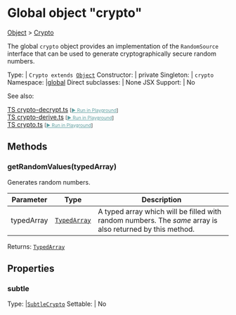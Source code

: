 ---
---
# Global object "crypto"

<a href="https://developer.mozilla.org/en-US/docs/Web/JavaScript/Reference/Global_Objects/Object" title="View &quot;Object&quot; on MDN">Object</a> > <a href="#" >Crypto</a>

The global `crypto` object provides an implementation of the `RandomSource` interface that can be used to generate cryptographically secure random numbers.


Type: | <code style="white-space: nowrap">Crypto extends <a href="https://developer.mozilla.org/en-US/docs/Web/JavaScript/Reference/Global_Objects/Object" title="View &quot;Object&quot; on MDN">Object</a></code>
Constructor: | private
Singleton: | `crypto`
Namespace: |<a href="../modules.html#startup" >global</a>
Direct subclasses: | None
JSX Support: | No



See also:
  
[<span class='language ts'>TS</span> crypto-decrypt.ts](https://github.com/eclipsesource/tabris-js/tree/v3.9.0/snippets/crypto-decrypt.ts) <span style="font-size: 75%;">[<a href="https://playground.tabris.com/?gitref=v3.9.0&snippet=crypto-decrypt.ts" style="color: cadetblue;">► Run in Playground</a>]</span>  
[<span class='language ts'>TS</span> crypto-derive.ts](https://github.com/eclipsesource/tabris-js/tree/v3.9.0/snippets/crypto-derive.ts) <span style="font-size: 75%;">[<a href="https://playground.tabris.com/?gitref=v3.9.0&snippet=crypto-derive.ts" style="color: cadetblue;">► Run in Playground</a>]</span>  
[<span class='language ts'>TS</span> crypto.ts](https://github.com/eclipsesource/tabris-js/tree/v3.9.0/snippets/crypto.ts) <span style="font-size: 75%;">[<a href="https://playground.tabris.com/?gitref=v3.9.0&snippet=crypto.ts" style="color: cadetblue;">► Run in Playground</a>]</span>

## Methods

### getRandomValues(typedArray)



Generates random numbers.


Parameter|Type|Description
-|-|-
typedArray | <code style="white-space: nowrap"><a href="https://developer.mozilla.org/en-US/docs/Web/JavaScript/Typed_arrays" title="View &quot;typed arrays&quot; on MDN">TypedArray</a></code> | A typed array which will be filled with random numbers. The *same* array is also returned by this method.


Returns: <code style="white-space: nowrap"><a href="https://developer.mozilla.org/en-US/docs/Web/JavaScript/Typed_arrays" title="View &quot;typed arrays&quot; on MDN">TypedArray</a></code>


## Properties

### subtle



Type: |<code style="white-space: nowrap"><a href="SubtleCrypto.html" title="SubtleCrypto Class Reference">SubtleCrypto</a></code>
Settable: | No





